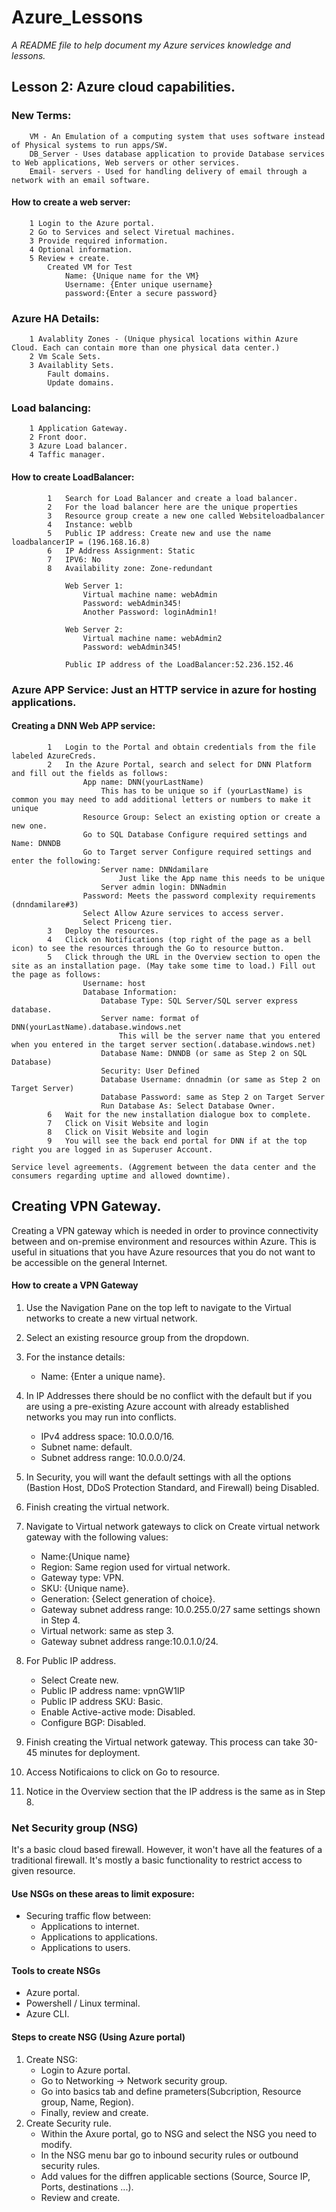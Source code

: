 # Azure_Lessons

_A README file to help document my Azure services knowledge and lessons._

## Lesson 2: Azure cloud capabilities.

### New Terms:

    	VM - An Emulation of a computing system that uses software instead of Physical systems to run apps/SW.
    	DB_Server - Uses database application to provide Database services to Web applications, Web servers or other services.
    	Email- servers - Used for handling delivery of email through a network with an email software.

#### How to create a web server:

    	1 Login to the Azure portal.
    	2 Go to Services and select Viretual machines.
    	3 Provide required information.
    	4 Optional information.
    	5 Review + create.
    		Created VM for Test
    			Name: {Unique name for the VM}
    			Username: {Enter unique username}
    			password:{Enter a secure password}

### Azure HA Details:

    	1 Avalablity Zones - (Unique physical locations within Azure Cloud. Each can contain more than one physical data center.)
    	2 Vm Scale Sets.
    	3 Availablity Sets.
    		Fault domains.
    		Update domains.

### Load balancing:

    	1 Application Gateway.
    	2 Front door.
    	3 Azure Load balancer.
    	4 Taffic manager.

#### How to create LoadBalancer:

    		1	Search for Load Balancer and create a load balancer.
    		2	For the load balancer here are the unique properties
    		3	Resource group create a new one called Websiteloadbalancer
    		4	Instance: weblb
    		5	Public IP address: Create new and use the name loadbalancerIP = (196.168.16.8)
    		6	IP Address Assignment: Static
    		7	IPV6: No
    		8	Availability zone: Zone-redundant

    			Web Server 1:
    				Virtual machine name: webAdmin
    				Password: webAdmin345!
    				Another Password: loginAdmin1!

    			Web Server 2:
    				Virtual machine name: webAdmin2
    				Password: webAdmin345!

    			Public IP address of the LoadBalancer:52.236.152.46

### Azure APP Service: Just an HTTP service in azure for hosting applications.

#### Creating a DNN Web APP service:

    		1	Login to the Portal and obtain credentials from the file labeled AzureCreds.
    		2	In the Azure Portal, search and select for DNN Platform and fill out the fields as follows:
    				App name: DNN(yourLastName)
    					This has to be unique so if (yourLastName) is common you may need to add additional letters or numbers to make it unique
    				Resource Group: Select an existing option or create a new one.
    				Go to SQL Database Configure required settings and Name: DNNDB
    				Go to Target server Configure required settings and enter the following:
    					Server name: DNNdamilare
    						Just like the App name this needs to be unique
    					Server admin login: DNNadmin
    				Password: Meets the password complexity requirements (dnndamilare#3)
    				Select Allow Azure services to access server.
    				Select Priceng tier.
    		3	Deploy the resources.
    		4	Click on Notifications (top right of the page as a bell icon) to see the resources through the Go to resource button.
    		5	Click through the URL in the Overview section to open the site as an installation page. (May take some time to load.) Fill out the page as follows:
    				Username: host
    				Database Information:
    					Database Type: SQL Server/SQL server express database.
    					Server name: format of DNN(yourLastName).database.windows.net
    						This will be the server name that you entered when you entered in the target server section(.database.windows.net)
    					Database Name: DNNDB (or same as Step 2 on SQL Database)
    					Security: User Defined
    					Database Username: dnnadmin (or same as Step 2 on Target Server)
    					Database Password: same as Step 2 on Target Server
    					Run Database As: Select Database Owner.
    		6	Wait for the new installation dialogue box to complete.
    		7	Click on Visit Website and login
    		8 	Click on Visit Website and login
    		9	You will see the back end portal for DNN if at the top right you are logged in as Superuser Account.

    Service level agreements. (Aggrement between the data center and the consumers regarding uptime and allowed downtime).

## Creating VPN Gateway.

Creating a VPN gateway which is needed in order to province connectivity between and on-premise environment and resources within Azure. This is useful in situations that you have Azure resources that you do not want to be accessible on the general Internet.

#### How to create a VPN Gateway

1. Use the Navigation Pane on the top left to navigate to the Virtual networks to create a new virtual network.
2. Select an existing resource group from the dropdown.
3. For the instance details:
   -  Name: {Enter a unique name}.
4. In IP Addresses there should be no conflict with the default but if you are using a pre-existing Azure account with already established networks you may run into conflicts.

   -  IPv4 address space: 10.0.0.0/16.
   -  Subnet name: default.
   -  Subnet address range: 10.0.0.0/24.

5. In Security, you will want the default settings with all the options (Bastion Host, DDoS Protection Standard, and Firewall) being Disabled.
6. Finish creating the virtual network.
7. Navigate to Virtual network gateways to click on Create virtual network gateway with the following values:
   -  Name:{Unique name}
   -  Region: Same region used for virtual network.
   -  Gateway type: VPN.
   -  SKU: {Unique name}.
   -  Generation: {Select generation of choice}.
   -  Gateway subnet address range: 10.0.255.0/27 same settings shown in Step 4.
   -  Virtual network: same as step 3.
   -  Gateway subnet address range:10.0.1.0/24.
8. For Public IP address.
   -  Select Create new.
   -  Public IP address name: vpnGW1IP
   -  Public IP address SKU: Basic.
   -  Enable Active-active mode: Disabled.
   -  Configure BGP: Disabled.
9. Finish creating the Virtual network gateway. This process can take 30-45 minutes for deployment.
10.   Access Notificaions to click on Go to resource.
11.   Notice in the Overview section that the IP address is the same as in Step 8.

### Net Security group (NSG)

It's a basic cloud based firewall. However, it won't have all the features of a traditional firewall. It's mostly a basic functionality to restrict access to given resource.

#### Use NSGs on these areas to limit exposure:

-  Securing traffic flow between:
   -  Applications to internet.
   -  Applications to applications.
   -  Applications to users.

#### Tools to create NSGs

-  Azure portal.
-  Powershell / Linux terminal.
-  Azure CLI.

#### Steps to create NSG (Using Azure portal)

1. Create NSG:
   -  Login to Azure portal.
   -  Go to Networking -> Network security group.
   -  Go into basics tab and define prameters(Subcription, Resource group, Name, Region).
   -  Finally, review and create.
2. Create Security rule.
   -  Within the Axure portal, go to NSG and select the NSG you need to modify.
   -  In the NSG menu bar go to inbound security rules or outbound security rules.
   -  Add values for the diffren applicable sections (Source, Source IP, Ports, destinations ...).
   -  Review and create.
